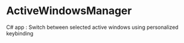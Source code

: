 # ActiveWindowsManager
C# app : Switch between selected active windows using personalized keybinding
